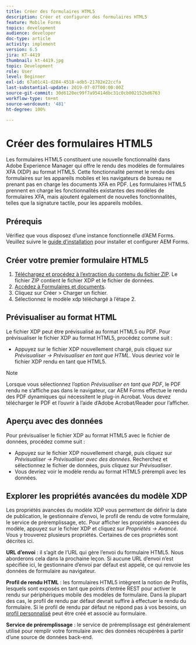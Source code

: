 ```yaml
---
title: Créer des formulaires HTML5
description: Créer et configurer des formulaires HTML5
feature: Mobile Forms
topics: development
audience: developer
doc-type: article
activity: implement
version: 6.5
jira: KT-4419
thumbnail: kt-4419.jpg
topic: Development
role: User
level: Beginner
exl-id: 67a01c41-d284-4518-adb5-21702e22ccfa
last-substantial-update: 2019-07-07T00:00:00Z
source-git-commit: 30d6120ec99f7a95414dbc31c0cb002152bd6763
workflow-type: tm+mt
source-wordcount: '481'
ht-degree: 100%

---
```


# Créer des formulaires HTML5

Les formulaires HTML5 constituent une nouvelle fonctionnalité dans Adobe Experience Manager qui offre le rendu des modèles de formulaires XFA (XDP) au format HTML5. Cette fonctionnalité permet le rendu des formulaires sur les appareils mobiles et les navigateurs de bureau ne prenant pas en charge les documents XFA en PDF. Les formulaires HTML5 prennent en charge les fonctionnalités existantes des modèles de formulaires XFA, mais ajoutent également de nouvelles fonctionnalités, telles que la signature tactile, pour les appareils mobiles.

## Prérequis

Vérifiez que vous disposez d’une instance fonctionnelle d’AEM Forms. Veuillez suivre le [guide d’installation](https://experienceleague.adobe.com/docs/experience-manager-65/forms/install-aem-forms/osgi-installation/installing-configuring-aem-forms-osgi.html?lang=fr) pour installer et configurer AEM Forms.

## Créer votre premier formulaire HTML5

1. [Téléchargez et procédez à l’extraction du contenu du fichier ZIP](assets/assets.zip). Le fichier ZIP contient le fichier XDP et le fichier de données.
2. [Accédez à Formulaires et documents](http://localhost:4502/aem/forms.html/content/dam/formsanddocuments).
3. Cliquez sur Créer > Charger un fichier.
4. Sélectionnez le modèle xdp téléchargé à l’étape 2.

## Prévisualiser au format HTML

Le fichier XDP peut être prévisualisé au format HTML5 ou PDF. Pour prévisualiser le fichier XDP au format HTML5, procédez comme suit :

* Appuyez sur le fichier XDP nouvellement chargé, puis cliquez sur _Prévisualiser -> Prévisualiser en tant que HTML_. Vous devriez voir le fichier XDP rendu en tant que HTML5.

>[!NOTE]
>Lorsque vous sélectionnez l’option _Prévisualiser en tant que PDF_, le PDF rendu ne s’affiche pas dans le navigateur, car AEM Forms effectue le rendu des PDF dynamiques qui nécessitent le plug-in Acrobat. Vous devez télécharger le PDF et l’ouvrir à l’aide d’Adobe Acrobat/Reader pour l’afficher.


## Aperçu avec des données

Pour prévisualiser le fichier XDP au format HTML5 avec le fichier de données, procédez comme suit :

* Appuyez sur le fichier XDP nouvellement chargé, puis cliquez sur _Prévisualiser -> Prévisualiser avec des données_. Recherchez et sélectionnez le fichier de données, puis cliquez sur _Prévisualiser_.
* Vous devriez voir le modèle rendu au format HTML5 prérempli avec les données.

## Explorer les propriétés avancées du modèle XDP

Les propriétés avancées du modèle XDP vous permettent de définir la date de publication, le gestionnaire d’envoi, le profil de rendu de votre formulaire, le service de préremplissage, etc. Pour afficher les propriétés avancées du modèle, appuyez sur le fichier XDP et cliquez sur _Propriétés -> Avancé_. Vous y trouverez plusieurs propriétés. Certaines de ces propriétés sont décrites ici.

**URL d’envoi** : il s’agit de l’URL qui gère l’envoi du formulaire HTML5. Nous aborderons cela dans la prochaine leçon. Si aucune URL d’envoi n’est spécifiée ici, le gestionnaire d’envoi par défaut est appelé, ce qui renvoie les données de formulaire au navigateur.

**Profil de rendu HTML** : les formulaires HTML5 intègrent la notion de Profils, lesquels sont exposés en tant que points d’entrée REST pour activer le rendu sur périphériques mobile des modèles de formulaire. Dans la plupart des cas, le profil de rendu par défaut devrait suffire à effectuer le rendu du formulaire. Si le profil de rendu par défaut ne répond pas à vos besoins, un [profil personnalisé](https://experienceleague.adobe.com/docs/experience-manager-65/forms/html5-forms/custom-profile.html?lang=fr) peut être créé et associé au formulaire.

**Service de préremplissage** : le service de préremplissage est généralement utilisé pour remplir votre formulaire avec des données récupérées à partir d’une source de données back-end.

